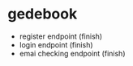 # gedebook
 - register endpoint (finish)
 - login endpoint (finish)
 - emai checking endpoint (finish)
